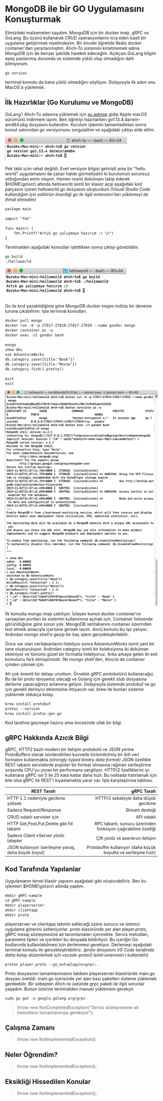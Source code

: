# MongoDB ile bir GO Uygulamasını Konuşturmak

Elimizdeki malzemeleri sayalım. MongoDB için bir docker imajı, gRPC ve GoLang. Bu üçünü kullanarak CRUD operasyonlarını icra eden basit bir uygulama geliştirmek niyetindeyim. Bir önceki öğretide Redis docker container'dan yararlanmıştım. Ahch-To sistemini kirletmemek adına MongoDB için de benzer şekilde hareket edeceğim. Açıkçası GoLang bilgim epey paslanmış durumda ve sistemde yüklü olup olmadığını dahi bilmiyorum.

```
go version
```

terminal komutu da bana yüklü olmadığını söylüyor. Dolayısıyla ilk adım onu MacOS'a yüklemek.

## İlk Hazırlıklar (Go Kurulumu ve MongoDB)

GoLang'i Ahch-To adasına yüklemek için [şu adrese](https://golang.org/dl/) gidip Apple macOS sürümünü indirmem lazım. Ben öğretiyi hazırlarken go1.13.4.darwin-amd64.pkg dosyasını kullandım. Kurulum işlemini tamamladıktan sonra komut satırından go versiyonunu sorgulattım ve aşağıdaki çıktıyı elde ettim.

![screenshot_1.png](./assets/screenshot_1.png)

Pek tabii içim rahat değildi. Evet versiyon bilgisi gelmişti ama bir "hello world" uygulamasını da çalışır halde görmeliydim ki kurulumun sorunsuz olduğundan emin olayım. Hemen resmi dokümanı takip ederek $HOME\go\src\ altında helloworld isimli bir klasör açıp aşağıdaki kod parçasını içeren helloworld.go dosyasını oluşturdum _(Visual Studio Code kullandığım için editörün önerdiği go ile ilgili extension'ları yüklemeyi de ihmal etmedim)_

```
package main

import "fmt"

func main() {
	fmt.Printf("Artık go çalışmaya hazırım :) \n")
}
```

Terminalden aşağıdaki komutları işlettikten sonra çıktıyı görebildim. 

```
go build
./helloworld
```

![screenshot_2.png](./assets/screenshot_2.png)

Go ile kod yazabildiğime göre MongoDB docker imajını indirip bir deneme turuna çıkabilirim. İşte terminal komutları.

```
docker pull mongo
docker run -d -p 27017-27019:27017-27019 --name gondor mongo
docker container ps -a
docker exec -it gondor bash

mongo
show dbs
use AdventureWorks
db.category.save({title:"Book"})
db.category.save({title:"Movie"})
db.category.find().pretty()

exit
exit
```

![screenshot_3.png](./assets/screenshot_3.png)

İlk komutla mongo imajı çekiliyor. İzleyen komut docker container'ını varsayılan portları ile sistemin kullanımına açmak için. Container listesinde göründüğüne göre sorun yok. MongoDB veritabanını container üzerinden test etmek amacıyla içerisine girmek lazım. 4ncü komutu bu işe yarıyor. Ardından mongo shell'e geçip bir kaç işlem gerçekleştirilebilir.

Önce var olan veritabanlarını listeliyor sonra AdventureWorks isimli yeni bir tane oluşturuluyor. Ardından category isimli bir koleksiyona iki doküman ekleniyor ve tümünü güzel bir formatta listeliyoruz. Arka arkaya gelen iki exit komutunu fark etmişsinizdir. İlki mongo shell'den, ikincisi de container içinden çıkmak için.

Ah çok önemli bir detayı unuttum. Örnekte gRPC protokolünü kullanacağız. Bu da bir proto dosyamız olacağı ve Golang için gerekli stub dosyasına derleme yapacağımız anlamına geliyor. Dolayısıyla sistemde protobuf ve go için gerekli derleyici eklentisine ihtiyacım var. brew ile bunları sisteme yüklemek oldukça kolay.

```
brew install protobuf
protoc --version
brew install protoc-gen-go
```

Kod tarafına geçmeye hazırız ama öncesinde ufak bir bilgi.

## gRPC Hakkında Azıcık Bilgi

gRPC, HTTP2 bazlı modern bir iletişim protokolü ve JSON yerine ProtoBuffers olarak isimlendirilen kuvvetle türlendirilmiş bir ikili veri formatını kullanmakta _(strongly-typed binary data format)_ JSON özellikle REST tabanlı servislerde popüler bir format olmasına rağmen serileştirme sırasında CPU'yu yoran bir performans sergiliyor. HTTP/2 özelliklerini iyi kullanana gRPC ise 5 ile 25 kata kadar daha hızlı. Bu noktada hatırlamak için bile olsa gRPC ile REST'i kıyaslamakta yarar var. İşte karşılaştırma tablosu.

| REST Tarafı                                         |                                                    gRPC Tarafı |
|-----------------------------------------------------|---------------------------------------------------------------:|
| HTTP 1.1 nedeniyle gecikme yüksek                   | HTTP/2 sebebiyle daha düşük gecikme                            |
| Sadece Request/Response                             | Stream desteği                                                 |
| CRUD odaklı servisler için                          | API odaklı                                                     |
| HTTP Get,Post,Put,Delete  gibi fiil tabanlı         | RPC tabanlı, sunucu üzerinden  fonksiyon çağırabilme özelliği  |
| Sadece Client->Server yönlü talepler                | Çift yönlü ve asenkron iletişim                                |
| JSON kullanıyor (serileşme yavaş, daha büyük boyut) | Protobuffer kullanıyor (daha küçük boyutta ve serileşme hızlı) |

## Kod Tarafında Yapılanlar

Uygulamanın temel klasör yapısını aşağıdaki gibi oluşturabiliriz. Ben bu işlemleri $HOME\go\src\ altında yaptım.

```
mkdir gRPC-sample
cd gRPC-sample
mkdir playerserver
mkdir clientapp
mkdir proto
```

playerserver ve clientapp tahmin edileceği üzere sunucu ve istemci uygulama görevini üstleniyorlar. proto klasöründe yer alan player.proto, gRPC mesaj sözleşmesine ait tanımlamaları içermekte. Servis metodları, parametre tipleri ve içerikleri bu dosyada bildiriliyor. Bu içeriğin Go kodlarında kullanılabilmesi için derlenmesi gerekiyor. Derlemeyi aşağıdaki terminal komutu ile gerçekleştirebiliriz. _(proto dosyasını VS Code tarafında daha kolay düzenlemek için vscode-proto3 isimli extension'ı kullandım)_

```
protoc player.proto --go_out=plugins=grpc:.
```

Proto dosyasının tamamlanmasını takiben playerserver klasöründe main.go dosyası üretildi. main.go içerisinde yer alan bazı paketleri sisteme yüklemek gerekebilir. Bir sebepten Ahch-to üstünde grpc paketi ile ilgili sorunlar yaşadım. Bunun üzerine terminalden manuel yüklemem gerekyir.

```
sudo go get -u google.golang.org/grpc
```

>throw new NotCompletedException("Servis sözleşmesine ait metodların tamamlanması gerekiyor");

## Çalışma Zamanı

>throw new NotImplementedException();

## Neler Öğrendim?

>throw new NotImplementedException();

## Eksikliği Hissedilen Konular

>throw new NotImplementedException();